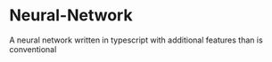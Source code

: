 # Neural-Network
A neural network written in typescript with additional features than is conventional
